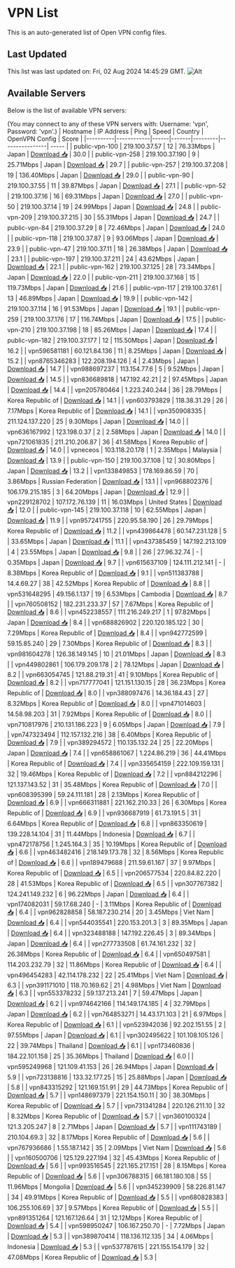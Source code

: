 # VPN List

This is an auto-generated list of Open VPN config files.

## Last Updated

This list was last updated on: Fri, 02 Aug 2024 14:45:29 GMT.
![Alt](https://repobeats.axiom.co/api/embed/186b98318ef1479477931607c1ad7d823f12451f.svg "Repobeats analytics image")

## Available Servers

Below is the list of available VPN servers:

(You may connect to any of these VPN servers with: Username: 'vpn', Password: 'vpn'.)
| Hostname | IP Address | Ping | Speed | Country | OpenVPN Config | Score |
|----------|------------|------|-------|---------|----------------| ----- |
| public-vpn-100 | 219.100.37.57 | 12 | 76.33Mbps | Japan | [Download 📥](./configs/server_0_JP.ovpn) | 30.0 |
| public-vpn-258 | 219.100.37.190 | 9 | 25.71Mbps | Japan | [Download 📥](./configs/server_1_JP.ovpn) | 29.7 |
| public-vpn-257 | 219.100.37.208 | 19 | 136.40Mbps | Japan | [Download 📥](./configs/server_2_JP.ovpn) | 29.0 |
| public-vpn-90 | 219.100.37.55 | 11 | 39.87Mbps | Japan | [Download 📥](./configs/server_3_JP.ovpn) | 27.1 |
| public-vpn-52 | 219.100.37.16 | 16 | 69.31Mbps | Japan | [Download 📥](./configs/server_4_JP.ovpn) | 27.0 |
| public-vpn-50 | 219.100.37.14 | 19 | 24.99Mbps | Japan | [Download 📥](./configs/server_5_JP.ovpn) | 24.8 |
| public-vpn-209 | 219.100.37.215 | 30 | 55.31Mbps | Japan | [Download 📥](./configs/server_6_JP.ovpn) | 24.7 |
| public-vpn-84 | 219.100.37.29 | 8 | 72.46Mbps | Japan | [Download 📥](./configs/server_7_JP.ovpn) | 24.0 |
| public-vpn-118 | 219.100.37.87 | 9 | 93.06Mbps | Japan | [Download 📥](./configs/server_8_JP.ovpn) | 23.9 |
| public-vpn-47 | 219.100.37.11 | 18 | 26.38Mbps | Japan | [Download 📥](./configs/server_9_JP.ovpn) | 23.1 |
| public-vpn-197 | 219.100.37.211 | 24 | 43.62Mbps | Japan | [Download 📥](./configs/server_10_JP.ovpn) | 22.1 |
| public-vpn-162 | 219.100.37.125 | 28 | 73.34Mbps | Japan | [Download 📥](./configs/server_11_JP.ovpn) | 22.0 |
| public-vpn-211 | 219.100.37.168 | 15 | 119.73Mbps | Japan | [Download 📥](./configs/server_12_JP.ovpn) | 21.6 |
| public-vpn-117 | 219.100.37.61 | 13 | 46.89Mbps | Japan | [Download 📥](./configs/server_13_JP.ovpn) | 19.9 |
| public-vpn-142 | 219.100.37.114 | 16 | 91.53Mbps | Japan | [Download 📥](./configs/server_14_JP.ovpn) | 19.1 |
| public-vpn-259 | 219.100.37.176 | 17 | 116.74Mbps | Japan | [Download 📥](./configs/server_15_JP.ovpn) | 17.5 |
| public-vpn-210 | 219.100.37.198 | 18 | 85.26Mbps | Japan | [Download 📥](./configs/server_16_JP.ovpn) | 17.4 |
| public-vpn-182 | 219.100.37.177 | 12 | 115.50Mbps | Japan | [Download 📥](./configs/server_17_JP.ovpn) | 16.2 |
| vpn596581181 | 60.121.84.136 | 11 | 8.25Mbps | Japan | [Download 📥](./configs/server_18_JP.ovpn) | 15.2 |
| vpn8765346283 | 122.208.194.126 | 4 | 2.43Mbps | Japan | [Download 📥](./configs/server_19_JP.ovpn) | 14.7 |
| vpn988697237 | 113.154.77.6 | 5 | 9.52Mbps | Japan | [Download 📥](./configs/server_20_JP.ovpn) | 14.5 |
| vpn836689818 | 147.192.42.21 | 2 | 97.45Mbps | Japan | [Download 📥](./configs/server_21_JP.ovpn) | 14.4 |
| vpn205780464 | 1.223.240.244 | 36 | 28.79Mbps | Korea Republic of | [Download 📥](./configs/server_22_KR.ovpn) | 14.1 |
| vpn603793829 | 118.38.31.29 | 26 | 7.17Mbps | Korea Republic of | [Download 📥](./configs/server_23_KR.ovpn) | 14.1 |
| vpn350908335 | 211.124.137.220 | 25 | 9.30Mbps | Japan | [Download 📥](./configs/server_24_JP.ovpn) | 14.0 |
| vpn636167992 | 123.198.0.37 | 2 | 2.58Mbps | Japan | [Download 📥](./configs/server_25_JP.ovpn) | 14.0 |
| vpn721061835 | 211.210.206.87 | 36 | 41.58Mbps | Korea Republic of | [Download 📥](./configs/server_26_KR.ovpn) | 14.0 |
| vpneceos | 103.118.20.178 | 1 | 2.35Mbps | Malaysia | [Download 📥](./configs/server_27_MY.ovpn) | 13.9 |
| public-vpn-150 | 219.100.37.108 | 12 | 30.80Mbps | Japan | [Download 📥](./configs/server_28_JP.ovpn) | 13.2 |
| vpn133849853 | 178.169.86.59 | 70 | 3.86Mbps | Russian Federation | [Download 📥](./configs/server_29_RU.ovpn) | 13.1 |
| vpn968802376 | 106.179.215.185 | 3 | 64.20Mbps | Japan | [Download 📥](./configs/server_30_JP.ovpn) | 12.9 |
| vpn229128702 | 107.172.76.139 | 11 | 16.03Mbps | United States | [Download 📥](./configs/server_31_US.ovpn) | 12.0 |
| public-vpn-145 | 219.100.37.118 | 10 | 62.55Mbps | Japan | [Download 📥](./configs/server_32_JP.ovpn) | 11.9 |
| vpn957241755 | 220.95.58.190 | 26 | 29.79Mbps | Korea Republic of | [Download 📥](./configs/server_33_KR.ovpn) | 11.2 |
| vpn439864478 | 60.147.231.128 | 5 | 33.65Mbps | Japan | [Download 📥](./configs/server_34_JP.ovpn) | 11.1 |
| vpn437385459 | 147.192.213.109 | 4 | 23.55Mbps | Japan | [Download 📥](./configs/server_35_JP.ovpn) | 9.8 |
| 2i6 | 27.96.32.74 | - | 0.35Mbps | Japan | [Download 📥](./configs/server_36_JP.ovpn) | 9.7 |
| vpn615637109 | 124.111.212.141 | - | 8.38Mbps | Korea Republic of | [Download 📥](./configs/server_37_KR.ovpn) | 9.1 |
| vpn511383788 | 14.4.69.27 | 38 | 42.52Mbps | Korea Republic of | [Download 📥](./configs/server_38_KR.ovpn) | 8.8 |
| vpn531648295 | 49.156.1.137 | 19 | 6.53Mbps | Cambodia | [Download 📥](./configs/server_39_KH.ovpn) | 8.7 |
| vpn760508152 | 182.231.233.37 | 57 | 7.67Mbps | Korea Republic of | [Download 📥](./configs/server_40_KR.ovpn) | 8.6 |
| vpn452238557 | 111.216.249.217 | 1 | 97.82Mbps | Japan | [Download 📥](./configs/server_41_JP.ovpn) | 8.4 |
| vpn688826902 | 220.120.185.122 | 30 | 7.29Mbps | Korea Republic of | [Download 📥](./configs/server_42_KR.ovpn) | 8.4 |
| vpn942772599 | 59.15.85.240 | 29 | 7.30Mbps | Korea Republic of | [Download 📥](./configs/server_43_KR.ovpn) | 8.3 |
| vpn981604278 | 126.38.149.145 | 10 | 21.01Mbps | Japan | [Download 📥](./configs/server_44_JP.ovpn) | 8.3 |
| vpn449802861 | 106.179.209.178 | 2 | 78.12Mbps | Japan | [Download 📥](./configs/server_45_JP.ovpn) | 8.2 |
| vpn663054745 | 121.88.219.31 | 41 | 9.10Mbps | Korea Republic of | [Download 📥](./configs/server_46_KR.ovpn) | 8.2 |
| vpn717777041 | 121.151.130.15 | 28 | 36.23Mbps | Korea Republic of | [Download 📥](./configs/server_47_KR.ovpn) | 8.0 |
| vpn388097476 | 14.36.184.43 | 27 | 8.32Mbps | Korea Republic of | [Download 📥](./configs/server_48_KR.ovpn) | 8.0 |
| vpn471014603 | 14.58.98.203 | 31 | 7.92Mbps | Korea Republic of | [Download 📥](./configs/server_49_KR.ovpn) | 8.0 |
| vpn710817976 | 210.131.186.223 | 9 | 6.05Mbps | Japan | [Download 📥](./configs/server_50_JP.ovpn) | 7.9 |
| vpn747323494 | 112.157.132.216 | 38 | 6.40Mbps | Korea Republic of | [Download 📥](./configs/server_51_KR.ovpn) | 7.9 |
| vpn389294572 | 110.135.132.24 | 25 | 22.20Mbps | Japan | [Download 📥](./configs/server_52_JP.ovpn) | 7.4 |
| vpn658861067 | 1.224.86.219 | 36 | 44.41Mbps | Korea Republic of | [Download 📥](./configs/server_53_KR.ovpn) | 7.4 |
| vpn335654159 | 222.109.159.131 | 32 | 19.46Mbps | Korea Republic of | [Download 📥](./configs/server_54_KR.ovpn) | 7.2 |
| vpn884212296 | 121.137.143.52 | 31 | 35.48Mbps | Korea Republic of | [Download 📥](./configs/server_55_KR.ovpn) | 7.0 |
| vpn608395399 | 59.24.111.181 | 28 | 2.13Mbps | Korea Republic of | [Download 📥](./configs/server_56_KR.ovpn) | 6.9 |
| vpn666311881 | 221.162.210.33 | 26 | 6.30Mbps | Korea Republic of | [Download 📥](./configs/server_57_KR.ovpn) | 6.9 |
| vpn936687919 | 61.73.191.5 | 31 | 6.64Mbps | Korea Republic of | [Download 📥](./configs/server_58_KR.ovpn) | 6.8 |
| vpn863350619 | 139.228.14.104 | 31 | 11.44Mbps | Indonesia | [Download 📥](./configs/server_59_ID.ovpn) | 6.7 |
| vpn472178756 | 1.245.164.3 | 35 | 10.19Mbps | Korea Republic of | [Download 📥](./configs/server_60_KR.ovpn) | 6.6 |
| vpn463482416 | 218.149.173.78 | 32 | 8.56Mbps | Korea Republic of | [Download 📥](./configs/server_61_KR.ovpn) | 6.6 |
| vpn189479688 | 211.59.61.167 | 37 | 9.97Mbps | Korea Republic of | [Download 📥](./configs/server_62_KR.ovpn) | 6.5 |
| vpn206577534 | 220.84.82.220 | 28 | 41.53Mbps | Korea Republic of | [Download 📥](./configs/server_63_KR.ovpn) | 6.5 |
| vpn307767382 | 124.241.149.232 | 6 | 96.22Mbps | Japan | [Download 📥](./configs/server_64_JP.ovpn) | 6.4 |
| vpn174082031 | 59.17.68.240 | - | 3.11Mbps | Korea Republic of | [Download 📥](./configs/server_65_KR.ovpn) | 6.4 |
| vpn962828858 | 58.187.230.214 | 20 | 3.45Mbps | Viet Nam | [Download 📥](./configs/server_66_VN.ovpn) | 6.4 |
| vpn544035541 | 220.153.201.3 | 3 | 89.35Mbps | Japan | [Download 📥](./configs/server_67_JP.ovpn) | 6.4 |
| vpn323488188 | 147.192.226.45 | 3 | 89.34Mbps | Japan | [Download 📥](./configs/server_68_JP.ovpn) | 6.4 |
| vpn277733508 | 61.74.161.232 | 32 | 26.38Mbps | Korea Republic of | [Download 📥](./configs/server_69_KR.ovpn) | 6.4 |
| vpn650497581 | 114.203.232.79 | 32 | 11.86Mbps | Korea Republic of | [Download 📥](./configs/server_70_KR.ovpn) | 6.4 |
| vpn496454283 | 42.114.178.232 | 22 | 25.41Mbps | Viet Nam | [Download 📥](./configs/server_71_VN.ovpn) | 6.3 |
| vpn391171010 | 118.70.169.62 | 21 | 4.98Mbps | Viet Nam | [Download 📥](./configs/server_72_VN.ovpn) | 6.3 |
| vpn553378232 | 59.137.213.241 | 7 | 59.47Mbps | Japan | [Download 📥](./configs/server_73_JP.ovpn) | 6.2 |
| vpn974642166 | 114.149.174.185 | 4 | 32.79Mbps | Japan | [Download 📥](./configs/server_74_JP.ovpn) | 6.2 |
| vpn764853271 | 14.43.171.103 | 21 | 6.97Mbps | Korea Republic of | [Download 📥](./configs/server_75_KR.ovpn) | 6.1 |
| vpn523942036 | 92.202.151.55 | 2 | 97.55Mbps | Japan | [Download 📥](./configs/server_76_JP.ovpn) | 6.1 |
| vpn302495622 | 101.108.105.126 | 22 | 39.74Mbps | Thailand | [Download 📥](./configs/server_77_TH.ovpn) | 6.1 |
| vpn173460836 | 184.22.101.158 | 25 | 35.36Mbps | Thailand | [Download 📥](./configs/server_78_TH.ovpn) | 6.0 |
| vpn595249968 | 121.109.41.153 | 26 | 26.94Mbps | Japan | [Download 📥](./configs/server_79_JP.ovpn) | 5.9 |
| vpn723138816 | 133.32.177.25 | 15 | 25.88Mbps | Japan | [Download 📥](./configs/server_80_JP.ovpn) | 5.8 |
| vpn843315292 | 121.169.151.91 | 29 | 44.73Mbps | Korea Republic of | [Download 📥](./configs/server_81_KR.ovpn) | 5.7 |
| vpn148697379 | 221.154.150.11 | 30 | 38.30Mbps | Korea Republic of | [Download 📥](./configs/server_82_KR.ovpn) | 5.7 |
| vpn731341284 | 220.126.211.10 | 32 | 8.32Mbps | Korea Republic of | [Download 📥](./configs/server_83_KR.ovpn) | 5.7 |
| vpn360100324 | 121.3.205.247 | 8 | 2.71Mbps | Japan | [Download 📥](./configs/server_84_JP.ovpn) | 5.7 |
| vpn111743189 | 210.104.69.3 | 32 | 8.17Mbps | Korea Republic of | [Download 📥](./configs/server_85_KR.ovpn) | 5.6 |
| vpn767936686 | 1.55.187.142 | 35 | 2.09Mbps | Viet Nam | [Download 📥](./configs/server_86_VN.ovpn) | 5.6 |
| vpn160500706 | 125.129.227.194 | 32 | 45.43Mbps | Korea Republic of | [Download 📥](./configs/server_87_KR.ovpn) | 5.6 |
| vpn993516545 | 221.165.217.151 | 28 | 8.15Mbps | Korea Republic of | [Download 📥](./configs/server_88_KR.ovpn) | 5.6 |
| vpn306788315 | 66.181.180.108 | 55 | 11.96Mbps | Mongolia | [Download 📥](./configs/server_89_MN.ovpn) | 5.6 |
| vpn345239909 | 58.226.81.147 | 34 | 49.91Mbps | Korea Republic of | [Download 📥](./configs/server_90_KR.ovpn) | 5.5 |
| vpn680828383 | 106.255.106.69 | 37 | 9.57Mbps | Korea Republic of | [Download 📥](./configs/server_91_KR.ovpn) | 5.5 |
| vpn891351264 | 121.167.126.64 | 31 | 12.12Mbps | Korea Republic of | [Download 📥](./configs/server_92_KR.ovpn) | 5.4 |
| vpn598950247 | 106.167.250.70 | - | 7.72Mbps | Japan | [Download 📥](./configs/server_93_JP.ovpn) | 5.3 |
| vpn389870414 | 118.136.112.135 | 34 | 4.06Mbps | Indonesia | [Download 📥](./configs/server_94_ID.ovpn) | 5.3 |
| vpn537787615 | 221.155.154.179 | 32 | 47.08Mbps | Korea Republic of | [Download 📥](./configs/server_95_KR.ovpn) | 5.3 |
